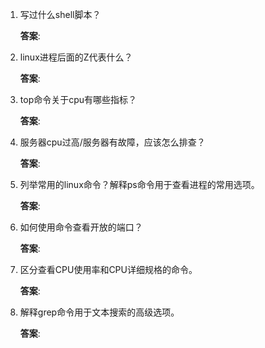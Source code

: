 1. 写过什么shell脚本？

    **答案**:
2. linux进程后面的Z代表什么？

    **答案**:
3. top命令关于cpu有哪些指标？

    **答案**:
4. 服务器cpu过高/服务器有故障，应该怎么排查？

    **答案**:
5. 列举常用的linux命令？解释ps命令用于查看进程的常用选项。

    **答案**:
6. 如何使用命令查看开放的端口？

    **答案**:
7. 区分查看CPU使用率和CPU详细规格的命令。

    **答案**:
8. 解释grep命令用于文本搜索的高级选项。

    **答案**: